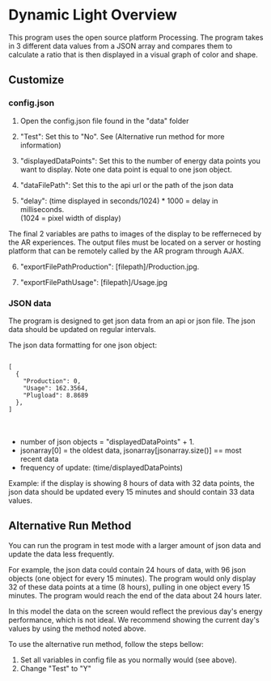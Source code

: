 # Dynamic Light Overview
 
This program uses the open source platform Processing. The program takes in 3 different data values from a JSON array and compares them to calculate a ratio that is then displayed in a visual graph of color and shape. 


## Customize

### config.json

1. Open the config.json file found in the "data" folder

2. "Test": Set this to "No". See (Alternative run method for more information)
    
3. "displayedDataPoints": Set this to the number of energy data points you want to display. Note one data point is equal to one json object.

4. "dataFilePath": Set this to the api url or the path of the json data

5.  "delay": (time displayed in seconds/1024) * 1000 = delay in milliseconds.<br/>
    (1024 = pixel width of display)

The final 2 variables are paths to images of the display to be refferneced by the AR experiences. The output files must be located on a server or hosting platform that can be remotely called by the AR program through AJAX.

6. "exportFilePathProduction": [filepath]/Production.jpg.

7. "exportFilePathUsage": [filepath]/Usage.jpg

### JSON data

The program is designed to get json data from an api or json file. The json data should be updated on regular intervals. 

The json data formatting for one json object: <br/>

<code>
[ 
  { 
    "Production": 0, 
    "Usage": 162.3564, 
    "Plugload": 8.8689
  }, 
]
</code>
<br/>
<br/>

- number of json objects = "displayedDataPoints" + 1. 
- jsonarray[0] = the oldest data, jsonarray[jsonarray.size()] == most recent data
- frequency of update: (time/displayedDataPoints) 

Example: if the display is showing 8 hours of data with 32 data points, the json data should be updated every 15 minutes and should contain 33 data values.



## Alternative Run Method

You can run the program in test mode with a larger amount of json data and update the data less frequently. 

For example, the json data could contain 24 hours of data, with 96 json objects (one object for every 15 minutes). 
The program would only display 32 of these data points at a time (8 hours), pulling in one object every 15 minutes. 
The program would reach the end of the data about 24 hours later. 

In this model the data on the screen would reflect the previous day's energy performance, which is not ideal. 
We recommend showing the current day's values by using the method noted above. 

To use the alternative run method, follow the steps bellow:

1. Set all variables in config file as you normally would (see above). 
2. Change "Test" to "Y"
